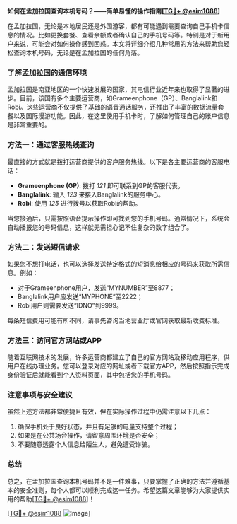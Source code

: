 **如何在孟加拉国查询本机号码？——简单易懂的操作指南[[TG💪+ @esim1088](https://t.me/s/esim1088)]**

在孟加拉国，无论是本地居民还是外国游客，都有可能遇到需要查询自己手机卡信息的情况。比如更换套餐、查看余额或者确认自己的手机号码等。特别是对于新用户来说，可能会对如何操作感到困惑。本文将详细介绍几种常用的方法来帮助您轻松查询本机号码，无论是在孟加拉国的任何角落。

### 了解孟加拉国的通信环境

孟加拉国是南亚地区的一个快速发展的国家，其电信行业近年来也取得了显著的进步。目前，该国有多个主要运营商，如Grameenphone（GP）、Banglalink和Robi。这些运营商不仅提供了基础的语音通话服务，还推出了丰富的数据流量套餐以及国际漫游功能。因此，在这里使用手机卡时，了解如何管理自己的账户信息是非常重要的。

### 方法一：通过客服热线查询

最直接的方式就是拨打运营商提供的客户服务热线。以下是各主要运营商的客服电话：

- **Grameenphone (GP)**: 拨打 *121* 即可联系到GP的客服代表。
- **Banglalink**: 输入 *123* 来接入Banglalink的服务中心。
- **Robi**: 使用 *125* 进行拨号以获取Robi的帮助。

当您接通后，只需按照语音提示操作即可找到您的手机号码。通常情况下，系统会自动播报您的号码信息，这样就无需担心记不住复杂的数字组合了。

### 方法二：发送短信请求

如果您不想打电话，也可以选择发送特定格式的短消息给相应的号码来获取所需信息。例如：

- 对于Grameenphone用户，发送“MYNUMBER”至8877；
- Banglalink用户应发送“MYPHONE”至2222；
- Robi用户则需要发送“IDNO”到9999。

每条短信费用可能有所不同，请事先咨询当地营业厅或官网获取最新收费标准。

### 方法三：访问官方网站或APP

随着互联网技术的发展，许多运营商都建立了自己的官方网站及移动应用程序，供用户在线办理业务。您可以登录对应的网址或者下载官方APP，然后按照指示完成身份验证后就能看到个人资料页面，其中包括您的手机号码。

### 注意事项与安全建议

虽然上述方法都非常便捷且有效，但在实际操作过程中仍需注意以下几点：
1. 确保手机处于良好状态，并且有足够的电量支持整个过程；
2. 如果是在公共场合操作，请留意周围环境是否安全；
3. 不要随意透露个人信息给陌生人，避免遭受诈骗。

### 总结

总之，在孟加拉国查询本机号码并不是一件难事，只要掌握了正确的方法并遵循基本的安全准则，每个人都可以顺利完成这一任务。希望这篇文章能够为大家提供实用的帮助[[TG💪+ @esim1088](https://t.me/s/esim1088)]！

[[TG💪+ @esim1088](https://t.me/s/esim1088) ![Image](https://i.postimg.cc/4NQfJmqS/Snipaste-2025-05-13-00-14-12.png)]